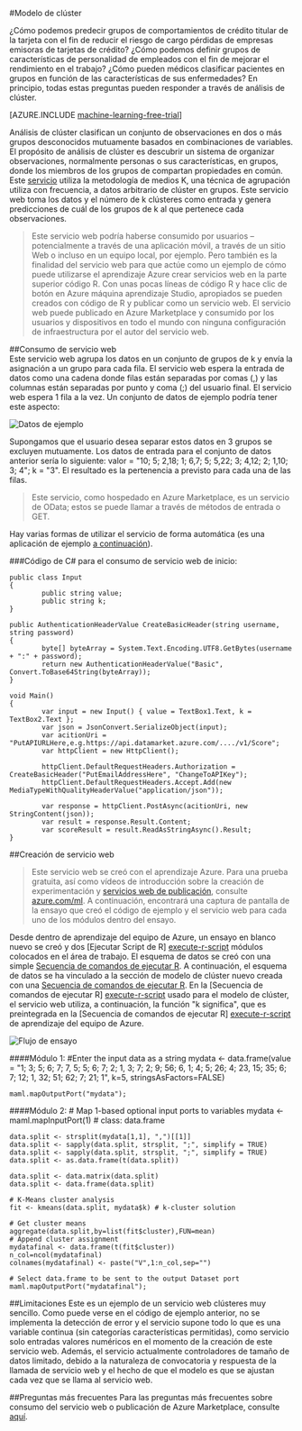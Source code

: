 <properties 
    pageTitle="Modelo de clúster | Microsoft Azure" 
    description="Modelo de clúster" 
    services="machine-learning" 
    documentationCenter="" 
    authors="FrancescaLazzeri" 
    manager="jhubbard" 
    editor="cgronlun"/>

<tags 
    ms.service="machine-learning" 
    ms.workload="data-services" 
    ms.tgt_pltfrm="na" 
    ms.devlang="na" 
    ms.topic="article" 
    ms.date="10/17/2016" 
    ms.author="lazzeri"/> 


#<a name="cluster-model"></a>Modelo de clúster    

¿Cómo podemos predecir grupos de comportamientos de crédito titular de la tarjeta con el fin de reducir el riesgo de cargo pérdidas de empresas emisoras de tarjetas de crédito? ¿Cómo podemos definir grupos de características de personalidad de empleados con el fin de mejorar el rendimiento en el trabajo? ¿Cómo pueden médicos clasificar pacientes en grupos en función de las características de sus enfermedades? En principio, todas estas preguntas pueden responder a través de análisis de clúster.   


[AZURE.INCLUDE [machine-learning-free-trial](../../includes/machine-learning-free-trial.md)] 
   
Análisis de clúster clasifican un conjunto de observaciones en dos o más grupos desconocidos mutuamente basados en combinaciones de variables. El propósito de análisis de clúster es descubrir un sistema de organizar observaciones, normalmente personas o sus características, en grupos, donde los miembros de los grupos de compartan propiedades en común. Este [servicio](https://datamarket.azure.com/dataset/aml_labs/k_cluster_model) utiliza la metodología de medios K, una técnica de agrupación utiliza con frecuencia, a datos arbitrario de clúster en grupos. Este servicio web toma los datos y el número de k clústeres como entrada y genera predicciones de cuál de los grupos de k al que pertenece cada observaciones. 

>Este servicio web podría haberse consumido por usuarios – potencialmente a través de una aplicación móvil, a través de un sitio Web o incluso en un equipo local, por ejemplo. Pero también es la finalidad del servicio web para que actúe como un ejemplo de cómo puede utilizarse el aprendizaje Azure crear servicios web en la parte superior código R. Con unas pocas líneas de código R y hace clic de botón en Azure máquina aprendizaje Studio, apropiados se pueden creados con código de R y publicar como un servicio web. El servicio web puede publicado en Azure Marketplace y consumido por los usuarios y dispositivos en todo el mundo con ninguna configuración de infraestructura por el autor del servicio web.  

##<a name="consumption-of-web-service"></a>Consumo de servicio web   
Este servicio web agrupa los datos en un conjunto de grupos de k y envía la asignación a un grupo para cada fila. El servicio web espera la entrada de datos como una cadena donde filas están separadas por comas (,) y las columnas están separadas por punto y coma (;) del usuario final. El servicio web espera 1 fila a la vez. Un conjunto de datos de ejemplo podría tener este aspecto:

![Datos de ejemplo][1]

Supongamos que el usuario desea separar estos datos en 3 grupos se excluyen mutuamente. Los datos de entrada para el conjunto de datos anterior sería lo siguiente: valor = "10; 5; 2,18; 1; 6,7; 5; 5,22; 3; 4,12; 2; 1,10; 3; 4"; k = "3". El resultado es la pertenencia a previsto para cada una de las filas.

>Este servicio, como hospedado en Azure Marketplace, es un servicio de OData; estos se puede llamar a través de métodos de entrada o GET. 

Hay varias formas de utilizar el servicio de forma automática (es una aplicación de ejemplo [a continuación](http://microsoftazuremachinelearning.azurewebsites.net/ClusterModel.aspx )).

###<a name="starting-c-code-for-web-service-consumption"></a>Código de C# para el consumo de servicio web de inicio:

    public class Input
    {
            public string value;
            public string k;
    }
    
    public AuthenticationHeaderValue CreateBasicHeader(string username, string password)
    {
            byte[] byteArray = System.Text.Encoding.UTF8.GetBytes(username + ":" + password);
            return new AuthenticationHeaderValue("Basic", Convert.ToBase64String(byteArray));
    }
    
    void Main()
    {
            var input = new Input() { value = TextBox1.Text, k = TextBox2.Text };
            var json = JsonConvert.SerializeObject(input);
            var acitionUri = "PutAPIURLHere,e.g.https://api.datamarket.azure.com/..../v1/Score";
            var httpClient = new HttpClient();
    
            httpClient.DefaultRequestHeaders.Authorization = CreateBasicHeader("PutEmailAddressHere", "ChangeToAPIKey");
            httpClient.DefaultRequestHeaders.Accept.Add(new MediaTypeWithQualityHeaderValue("application/json"));
    
            var response = httpClient.PostAsync(acitionUri, new StringContent(json));
            var result = response.Result.Content;
            var scoreResult = result.ReadAsStringAsync().Result;
    }




##<a name="creation-of-web-service"></a>Creación de servicio web  
>Este servicio web se creó con el aprendizaje Azure. Para una prueba gratuita, así como vídeos de introducción sobre la creación de experimentación y [servicios web de publicación](machine-learning-publish-a-machine-learning-web-service.md), consulte [azure.com/ml](http://azure.com/ml). A continuación, encontrará una captura de pantalla de la ensayo que creó el código de ejemplo y el servicio web para cada uno de los módulos dentro del ensayo.

Desde dentro de aprendizaje del equipo de Azure, un ensayo en blanco nuevo se creó y dos [Ejecutar Script de R] [ execute-r-script] módulos colocados en el área de trabajo. El esquema de datos se creó con una simple [Secuencia de comandos de ejecutar R][execute-r-script]. A continuación, el esquema de datos se ha vinculado a la sección de modelo de clúster nuevo creada con una [Secuencia de comandos de ejecutar R][execute-r-script]. En la [Secuencia de comandos de ejecutar R] [ execute-r-script] usado para el modelo de clúster, el servicio web utiliza, a continuación, la función "k significa", que es preintegrada en la [Secuencia de comandos de ejecutar R] [ execute-r-script] de aprendizaje del equipo de Azure.    
   

     
![Flujo de ensayo][3]

####<a name="module-1"></a>Módulo 1: 
    #Enter the input data as a string 
    mydata <- data.frame(value = "1; 3; 5; 6; 7; 7, 5; 5; 6; 7; 2; 1, 3; 7; 2; 9; 56; 6, 1; 4; 5; 26; 4; 23, 15; 35; 6; 7; 12; 1, 32; 51; 62; 7; 21; 1", k=5, stringsAsFactors=FALSE)
    
    maml.mapOutputPort("mydata");     
    

####<a name="module-2"></a>Módulo 2:
    # Map 1-based optional input ports to variables
    mydata <- maml.mapInputPort(1) # class: data.frame

    data.split <- strsplit(mydata[1,1], ",")[[1]]
    data.split <- sapply(data.split, strsplit, ";", simplify = TRUE)
    data.split <- sapply(data.split, strsplit, ";", simplify = TRUE)
    data.split <- as.data.frame(t(data.split))

    data.split <- data.matrix(data.split)
    data.split <- data.frame(data.split)

    # K-Means cluster analysis
    fit <- kmeans(data.split, mydata$k) # k-cluster solution

    # Get cluster means 
    aggregate(data.split,by=list(fit$cluster),FUN=mean)
    # Append cluster assignment
    mydatafinal <- data.frame(t(fit$cluster))
    n_col=ncol(mydatafinal)
    colnames(mydatafinal) <- paste("V",1:n_col,sep="")

    # Select data.frame to be sent to the output Dataset port
    maml.mapOutputPort("mydatafinal");
   
 
##<a name="limitations"></a>Limitaciones
Este es un ejemplo de un servicio web clústeres muy sencillo. Como puede verse en el código de ejemplo anterior, no se implementa la detección de error y el servicio supone todo lo que es una variable continua (sin categorías características permitidas), como servicio solo entradas valores numéricos en el momento de la creación de este servicio web. Además, el servicio actualmente controladores de tamaño de datos limitado, debido a la naturaleza de convocatoria y respuesta de la llamada de servicio web y el hecho de que el modelo es que se ajustan cada vez que se llama al servicio web. 

##<a name="faq"></a>Preguntas más frecuentes
Para las preguntas más frecuentes sobre consumo del servicio web o publicación de Azure Marketplace, consulte [aquí](machine-learning-marketplace-faq.md).

[1]: ./media/machine-learning-r-csharp-cluster-model/cluster-img1.png
[2]: ./media/machine-learning-r-csharp-cluster-model/cluster-img2.png
[3]: ./media/machine-learning-r-csharp-cluster-model/cluster-img3.png


<!-- Module References -->
[execute-r-script]: https://msdn.microsoft.com/library/azure/30806023-392b-42e0-94d6-6b775a6e0fd5/
 
